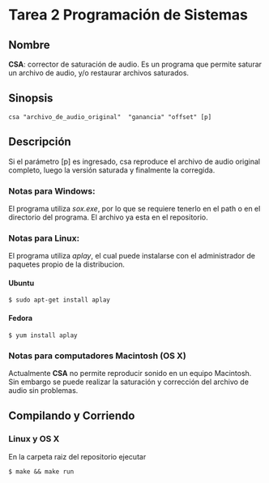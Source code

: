 Tarea 2 Programación de Sistemas
================================

Nombre
------

**CSA**: corrector de saturación de audio. Es un programa que permite saturar un archivo de audio, y/o restaurar archivos saturados.

Sinopsis
--------

    csa "archivo_de_audio_original"  "ganancia" "offset" [p]

Descripción
-----------

Si el parámetro [p] es ingresado, csa reproduce el archivo de audio original completo, luego la versión saturada y finalmente la corregida.

### Notas para Windows:

El programa utiliza *sox.exe*, por lo que se requiere tenerlo en el path o en el directorio del programa. El archivo ya esta en el repositorio.

### Notas para Linux:

El programa utiliza *aplay*, el cual puede instalarse con el
administrador de paquetes propio de la distribucion.

#### Ubuntu

    $ sudo apt-get install aplay

#### Fedora

    $ yum install aplay

### Notas para computadores Macintosh (OS X)

Actualmente **CSA** no permite reproducir sonido en un equipo
Macintosh. Sin embargo se puede realizar la saturación y corrección del
archivo de audio sin problemas.

Compilando y Corriendo
----------------------

### Linux y OS X

En la carpeta raiz del repositorio ejecutar

	$ make && make run
